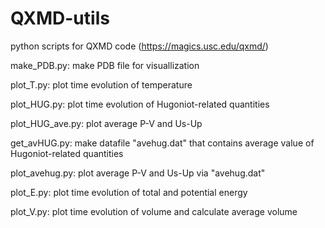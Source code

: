 # QXMD-utils
python scripts for QXMD code (https://magics.usc.edu/qxmd/)

make_PDB.py: make PDB file for visuallization    

plot_T.py: plot time evolution of temperature

plot_HUG.py: plot time evolution of Hugoniot-related quantities

plot_HUG_ave.py: plot average P-V and Us-Up

get_avHUG.py: make datafile "avehug.dat" that contains average value of Hugoniot-related quantities

plot_avehug.py: plot average P-V and Us-Up via "avehug.dat"

plot_E.py: plot time evolution of total and potential energy

plot_V.py: plot time evolution of volume and calculate average volume
